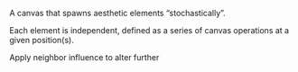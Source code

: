 A canvas that spawns aesthetic elements “stochastically”.

Each element is independent, defined as a series of canvas operations at a given position(s).

Apply neighbor influence to alter further